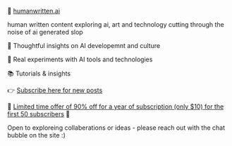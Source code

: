 🧠 [humanwritten.ai](https://humanwritten.ai/)

human written content exploring ai, art and technology cutting through the noise of ai generated slop

💭 Thoughtful insights on AI developemnt and culture

🧪 Real experiments with AI tools and technologies

📚 Tutorials & insights

👉 [Subscribe here for new posts](https://humanwritten.ai/#/portal/signup)

🎉 [Limited time offer of 90% off for a year of subscription (only $10) for the first 50 subscribers](https://humanwritten.ai/early) 🎉

Open to exploreing collaberations or ideas - please reach out with the chat bubble on the site :) 

<!---
humanwritten/humanwritten is a ✨ special ✨ repository because its `README.md` (this file) appears on your GitHub profile.
You can click the Preview link to take a look at your changes.
--->
